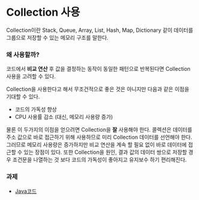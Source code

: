 # Collection 사용

Collection이란 Stack, Queue, Array, List, Hash, Map, Dictionary 같이 데이터를 그룹으로 저장할 수 있는 메모리 구조를 말한다.

### 왜 사용할까?

코드에서 **비교 연산** 후 값을 결정하는 동작이 동일한 패턴으로 반복된다면 Collection 사용을 고려할 수 있다.

Collection을 사용한다고 해서 무조건적으로 좋은 것은 아니지만 다음과 같은 이점을 기대할 수 있다.

- 코드의 가독성 향상
-  CPU 사용률 감소 (대신, 메모리 사용량 증가)

물론 이 두가지의 이점을 얻으려면 Collection을 **잘** 사용해야 한다. 콜렉션은 데이터를 주소 값으로 바로 접근하기 위해 사용하므로 미리 Collection 데이터를 선언해야 한다. 그러므로 메모리 사용량은 증가하지만 비교 연산을 계속 할 필요 없이 바로 데이터에 접근할 수 있는 장점이 있다. 또한 Collection을 원인, 결과 값의 데이터 쌍으로 저장할 경우 조건문을 나열하는 것 보다 코드의 가독성이 좋아지고 유지보수 하기 편리해진다.



### 과제

- [Java코드](Collection.java)

